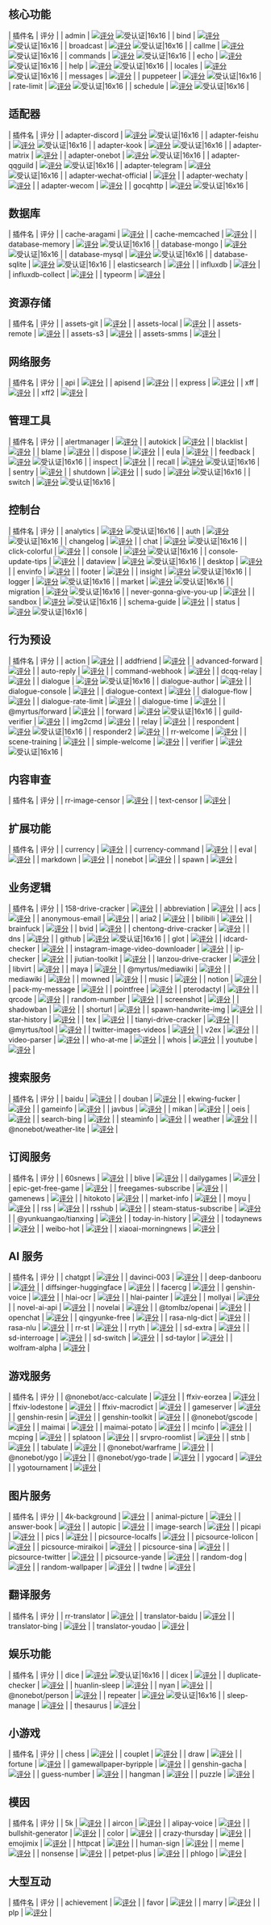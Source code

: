 <a name="core"></a>

## 核心功能

| 插件名 | 评分 |
| admin | [![评分](https://badge.koishi.chat/rating/@koishijs/plugin-admin)](https://www.npmjs.com/package/%40koishijs%2Fplugin-admin) ![受认证|16x16](upload://nEu5NpYObSUxSNq2YszbREIgDoE.png) |
| bind | [![评分](https://badge.koishi.chat/rating/@koishijs/plugin-bind)](https://www.npmjs.com/package/%40koishijs%2Fplugin-bind) ![受认证|16x16](upload://nEu5NpYObSUxSNq2YszbREIgDoE.png) |
| broadcast | [![评分](https://badge.koishi.chat/rating/@koishijs/plugin-broadcast)](https://www.npmjs.com/package/%40koishijs%2Fplugin-broadcast) ![受认证|16x16](upload://nEu5NpYObSUxSNq2YszbREIgDoE.png) |
| callme | [![评分](https://badge.koishi.chat/rating/@koishijs/plugin-callme)](https://www.npmjs.com/package/%40koishijs%2Fplugin-callme) ![受认证|16x16](upload://nEu5NpYObSUxSNq2YszbREIgDoE.png) |
| commands | [![评分](https://badge.koishi.chat/rating/@koishijs/plugin-commands)](https://www.npmjs.com/package/%40koishijs%2Fplugin-commands) ![受认证|16x16](upload://nEu5NpYObSUxSNq2YszbREIgDoE.png) |
| echo | [![评分](https://badge.koishi.chat/rating/@koishijs/plugin-echo)](https://www.npmjs.com/package/%40koishijs%2Fplugin-echo) ![受认证|16x16](upload://nEu5NpYObSUxSNq2YszbREIgDoE.png) |
| help | [![评分](https://badge.koishi.chat/rating/@koishijs/plugin-help)](https://www.npmjs.com/package/%40koishijs%2Fplugin-help) ![受认证|16x16](upload://nEu5NpYObSUxSNq2YszbREIgDoE.png) |
| locales | [![评分](https://badge.koishi.chat/rating/@koishijs/plugin-locales)](https://www.npmjs.com/package/%40koishijs%2Fplugin-locales) ![受认证|16x16](upload://nEu5NpYObSUxSNq2YszbREIgDoE.png) |
| messages | [![评分](https://badge.koishi.chat/rating/koishi-plugin-messages)](https://www.npmjs.com/package/koishi-plugin-messages) |
| puppeteer | [![评分](https://badge.koishi.chat/rating/koishi-plugin-puppeteer)](https://www.npmjs.com/package/koishi-plugin-puppeteer) ![受认证|16x16](upload://nEu5NpYObSUxSNq2YszbREIgDoE.png) |
| rate-limit | [![评分](https://badge.koishi.chat/rating/@koishijs/plugin-rate-limit)](https://www.npmjs.com/package/%40koishijs%2Fplugin-rate-limit) ![受认证|16x16](upload://nEu5NpYObSUxSNq2YszbREIgDoE.png) |
| schedule | [![评分](https://badge.koishi.chat/rating/@koishijs/plugin-schedule)](https://www.npmjs.com/package/%40koishijs%2Fplugin-schedule) ![受认证|16x16](upload://nEu5NpYObSUxSNq2YszbREIgDoE.png) |

<a name="adapter"></a>

## 适配器

| 插件名 | 评分 |
| adapter-discord | [![评分](https://badge.koishi.chat/rating/@koishijs/plugin-adapter-discord)](https://www.npmjs.com/package/%40koishijs%2Fplugin-adapter-discord) ![受认证|16x16](upload://nEu5NpYObSUxSNq2YszbREIgDoE.png) |
| adapter-feishu | [![评分](https://badge.koishi.chat/rating/@koishijs/plugin-adapter-feishu)](https://www.npmjs.com/package/%40koishijs%2Fplugin-adapter-feishu) ![受认证|16x16](upload://nEu5NpYObSUxSNq2YszbREIgDoE.png) |
| adapter-kook | [![评分](https://badge.koishi.chat/rating/@koishijs/plugin-adapter-kook)](https://www.npmjs.com/package/%40koishijs%2Fplugin-adapter-kook) ![受认证|16x16](upload://nEu5NpYObSUxSNq2YszbREIgDoE.png) |
| adapter-matrix | [![评分](https://badge.koishi.chat/rating/koishi-plugin-adapter-matrix)](https://www.npmjs.com/package/koishi-plugin-adapter-matrix) |
| adapter-onebot | [![评分](https://badge.koishi.chat/rating/@koishijs/plugin-adapter-onebot)](https://www.npmjs.com/package/%40koishijs%2Fplugin-adapter-onebot) ![受认证|16x16](upload://nEu5NpYObSUxSNq2YszbREIgDoE.png) |
| adapter-qqguild | [![评分](https://badge.koishi.chat/rating/@koishijs/plugin-adapter-qqguild)](https://www.npmjs.com/package/%40koishijs%2Fplugin-adapter-qqguild) ![受认证|16x16](upload://nEu5NpYObSUxSNq2YszbREIgDoE.png) |
| adapter-telegram | [![评分](https://badge.koishi.chat/rating/@koishijs/plugin-adapter-telegram)](https://www.npmjs.com/package/%40koishijs%2Fplugin-adapter-telegram) ![受认证|16x16](upload://nEu5NpYObSUxSNq2YszbREIgDoE.png) |
| adapter-wechat-official | [![评分](https://badge.koishi.chat/rating/koishi-plugin-adapter-wechat-official)](https://www.npmjs.com/package/koishi-plugin-adapter-wechat-official) |
| adapter-wechaty | [![评分](https://badge.koishi.chat/rating/koishi-plugin-adapter-wechaty)](https://www.npmjs.com/package/koishi-plugin-adapter-wechaty) |
| adapter-wecom | [![评分](https://badge.koishi.chat/rating/koishi-plugin-adapter-wecom)](https://www.npmjs.com/package/koishi-plugin-adapter-wecom) |
| gocqhttp | [![评分](https://badge.koishi.chat/rating/koishi-plugin-gocqhttp)](https://www.npmjs.com/package/koishi-plugin-gocqhttp) ![受认证|16x16](upload://nEu5NpYObSUxSNq2YszbREIgDoE.png) |

<a name="database"></a>

## 数据库

| 插件名 | 评分 |
| cache-aragami | [![评分](https://badge.koishi.chat/rating/koishi-plugin-cache-aragami)](https://www.npmjs.com/package/koishi-plugin-cache-aragami) |
| cache-memcached | [![评分](https://badge.koishi.chat/rating/koishi-plugin-cache-memcached)](https://www.npmjs.com/package/koishi-plugin-cache-memcached) |
| database-memory | [![评分](https://badge.koishi.chat/rating/@koishijs/plugin-database-memory)](https://www.npmjs.com/package/%40koishijs%2Fplugin-database-memory) ![受认证|16x16](upload://nEu5NpYObSUxSNq2YszbREIgDoE.png) |
| database-mongo | [![评分](https://badge.koishi.chat/rating/@koishijs/plugin-database-mongo)](https://www.npmjs.com/package/%40koishijs%2Fplugin-database-mongo) ![受认证|16x16](upload://nEu5NpYObSUxSNq2YszbREIgDoE.png) |
| database-mysql | [![评分](https://badge.koishi.chat/rating/@koishijs/plugin-database-mysql)](https://www.npmjs.com/package/%40koishijs%2Fplugin-database-mysql) ![受认证|16x16](upload://nEu5NpYObSUxSNq2YszbREIgDoE.png) |
| database-sqlite | [![评分](https://badge.koishi.chat/rating/@koishijs/plugin-database-sqlite)](https://www.npmjs.com/package/%40koishijs%2Fplugin-database-sqlite) ![受认证|16x16](upload://nEu5NpYObSUxSNq2YszbREIgDoE.png) |
| elasticsearch | [![评分](https://badge.koishi.chat/rating/koishi-plugin-elasticsearch)](https://www.npmjs.com/package/koishi-plugin-elasticsearch) |
| influxdb | [![评分](https://badge.koishi.chat/rating/koishi-plugin-influxdb)](https://www.npmjs.com/package/koishi-plugin-influxdb) |
| influxdb-collect | [![评分](https://badge.koishi.chat/rating/koishi-plugin-influxdb-collect)](https://www.npmjs.com/package/koishi-plugin-influxdb-collect) |
| typeorm | [![评分](https://badge.koishi.chat/rating/koishi-plugin-typeorm)](https://www.npmjs.com/package/koishi-plugin-typeorm) |

<a name="assets"></a>

## 资源存储

| 插件名 | 评分 |
| assets-git | [![评分](https://badge.koishi.chat/rating/koishi-plugin-assets-git)](https://www.npmjs.com/package/koishi-plugin-assets-git) |
| assets-local | [![评分](https://badge.koishi.chat/rating/koishi-plugin-assets-local)](https://www.npmjs.com/package/koishi-plugin-assets-local) |
| assets-remote | [![评分](https://badge.koishi.chat/rating/koishi-plugin-assets-remote)](https://www.npmjs.com/package/koishi-plugin-assets-remote) |
| assets-s3 | [![评分](https://badge.koishi.chat/rating/koishi-plugin-assets-s3)](https://www.npmjs.com/package/koishi-plugin-assets-s3) |
| assets-smms | [![评分](https://badge.koishi.chat/rating/koishi-plugin-assets-smms)](https://www.npmjs.com/package/koishi-plugin-assets-smms) |

<a name="network"></a>

## 网络服务

| 插件名 | 评分 |
| api | [![评分](https://badge.koishi.chat/rating/koishi-plugin-api)](https://www.npmjs.com/package/koishi-plugin-api) |
| apisend | [![评分](https://badge.koishi.chat/rating/koishi-plugin-apisend)](https://www.npmjs.com/package/koishi-plugin-apisend) |
| express | [![评分](https://badge.koishi.chat/rating/koishi-plugin-express)](https://www.npmjs.com/package/koishi-plugin-express) |
| xff | [![评分](https://badge.koishi.chat/rating/koishi-plugin-xff)](https://www.npmjs.com/package/koishi-plugin-xff) |
| xff2 | [![评分](https://badge.koishi.chat/rating/koishi-plugin-xff2)](https://www.npmjs.com/package/koishi-plugin-xff2) |

<a name="manage"></a>

## 管理工具

| 插件名 | 评分 |
| alertmanager | [![评分](https://badge.koishi.chat/rating/koishi-plugin-alertmanager)](https://www.npmjs.com/package/koishi-plugin-alertmanager) |
| autokick | [![评分](https://badge.koishi.chat/rating/koishi-plugin-autokick)](https://www.npmjs.com/package/koishi-plugin-autokick) |
| blacklist | [![评分](https://badge.koishi.chat/rating/koishi-plugin-blacklist)](https://www.npmjs.com/package/koishi-plugin-blacklist) |
| blame | [![评分](https://badge.koishi.chat/rating/koishi-plugin-blame)](https://www.npmjs.com/package/koishi-plugin-blame) |
| dispose | [![评分](https://badge.koishi.chat/rating/koishi-plugin-dispose)](https://www.npmjs.com/package/koishi-plugin-dispose) |
| eula | [![评分](https://badge.koishi.chat/rating/koishi-plugin-eula)](https://www.npmjs.com/package/koishi-plugin-eula) |
| feedback | [![评分](https://badge.koishi.chat/rating/@koishijs/plugin-feedback)](https://www.npmjs.com/package/%40koishijs%2Fplugin-feedback) ![受认证|16x16](upload://nEu5NpYObSUxSNq2YszbREIgDoE.png) |
| inspect | [![评分](https://badge.koishi.chat/rating/koishi-plugin-inspect)](https://www.npmjs.com/package/koishi-plugin-inspect) |
| recall | [![评分](https://badge.koishi.chat/rating/@koishijs/plugin-recall)](https://www.npmjs.com/package/%40koishijs%2Fplugin-recall) ![受认证|16x16](upload://nEu5NpYObSUxSNq2YszbREIgDoE.png) |
| sentry | [![评分](https://badge.koishi.chat/rating/koishi-plugin-sentry)](https://www.npmjs.com/package/koishi-plugin-sentry) |
| shutdown | [![评分](https://badge.koishi.chat/rating/koishi-plugin-shutdown)](https://www.npmjs.com/package/koishi-plugin-shutdown) |
| sudo | [![评分](https://badge.koishi.chat/rating/@koishijs/plugin-sudo)](https://www.npmjs.com/package/%40koishijs%2Fplugin-sudo) ![受认证|16x16](upload://nEu5NpYObSUxSNq2YszbREIgDoE.png) |
| switch | [![评分](https://badge.koishi.chat/rating/@koishijs/plugin-switch)](https://www.npmjs.com/package/%40koishijs%2Fplugin-switch) ![受认证|16x16](upload://nEu5NpYObSUxSNq2YszbREIgDoE.png) |

<a name="console"></a>

## 控制台

| 插件名 | 评分 |
| analytics | [![评分](https://badge.koishi.chat/rating/@koishijs/plugin-analytics)](https://www.npmjs.com/package/%40koishijs%2Fplugin-analytics) ![受认证|16x16](upload://nEu5NpYObSUxSNq2YszbREIgDoE.png) |
| auth | [![评分](https://badge.koishi.chat/rating/@koishijs/plugin-auth)](https://www.npmjs.com/package/%40koishijs%2Fplugin-auth) ![受认证|16x16](upload://nEu5NpYObSUxSNq2YszbREIgDoE.png) |
| changelog | [![评分](https://badge.koishi.chat/rating/koishi-plugin-changelog)](https://www.npmjs.com/package/koishi-plugin-changelog) |
| chat | [![评分](https://badge.koishi.chat/rating/@koishijs/plugin-chat)](https://www.npmjs.com/package/%40koishijs%2Fplugin-chat) ![受认证|16x16](upload://nEu5NpYObSUxSNq2YszbREIgDoE.png) |
| click-colorful | [![评分](https://badge.koishi.chat/rating/koishi-plugin-click-colorful)](https://www.npmjs.com/package/koishi-plugin-click-colorful) |
| console | [![评分](https://badge.koishi.chat/rating/@koishijs/plugin-console)](https://www.npmjs.com/package/%40koishijs%2Fplugin-console) ![受认证|16x16](upload://nEu5NpYObSUxSNq2YszbREIgDoE.png) |
| console-update-tips | [![评分](https://badge.koishi.chat/rating/koishi-plugin-console-update-tips)](https://www.npmjs.com/package/koishi-plugin-console-update-tips) |
| dataview | [![评分](https://badge.koishi.chat/rating/@koishijs/plugin-dataview)](https://www.npmjs.com/package/%40koishijs%2Fplugin-dataview) ![受认证|16x16](upload://nEu5NpYObSUxSNq2YszbREIgDoE.png) |
| desktop | [![评分](https://badge.koishi.chat/rating/koishi-plugin-desktop)](https://www.npmjs.com/package/koishi-plugin-desktop) |
| envinfo | [![评分](https://badge.koishi.chat/rating/koishi-plugin-envinfo)](https://www.npmjs.com/package/koishi-plugin-envinfo) |
| footer | [![评分](https://badge.koishi.chat/rating/koishi-plugin-footer)](https://www.npmjs.com/package/koishi-plugin-footer) |
| insight | [![评分](https://badge.koishi.chat/rating/@koishijs/plugin-insight)](https://www.npmjs.com/package/%40koishijs%2Fplugin-insight) ![受认证|16x16](upload://nEu5NpYObSUxSNq2YszbREIgDoE.png) |
| logger | [![评分](https://badge.koishi.chat/rating/@koishijs/plugin-logger)](https://www.npmjs.com/package/%40koishijs%2Fplugin-logger) ![受认证|16x16](upload://nEu5NpYObSUxSNq2YszbREIgDoE.png) |
| market | [![评分](https://badge.koishi.chat/rating/@koishijs/plugin-market)](https://www.npmjs.com/package/%40koishijs%2Fplugin-market) ![受认证|16x16](upload://nEu5NpYObSUxSNq2YszbREIgDoE.png) |
| migration | [![评分](https://badge.koishi.chat/rating/koishi-plugin-migration)](https://www.npmjs.com/package/koishi-plugin-migration) ![受认证|16x16](upload://nEu5NpYObSUxSNq2YszbREIgDoE.png) |
| never-gonna-give-you-up | [![评分](https://badge.koishi.chat/rating/koishi-plugin-never-gonna-give-you-up)](https://www.npmjs.com/package/koishi-plugin-never-gonna-give-you-up) |
| sandbox | [![评分](https://badge.koishi.chat/rating/@koishijs/plugin-sandbox)](https://www.npmjs.com/package/%40koishijs%2Fplugin-sandbox) ![受认证|16x16](upload://nEu5NpYObSUxSNq2YszbREIgDoE.png) |
| schema-guide | [![评分](https://badge.koishi.chat/rating/koishi-plugin-schema-guide)](https://www.npmjs.com/package/koishi-plugin-schema-guide) |
| status | [![评分](https://badge.koishi.chat/rating/@koishijs/plugin-status)](https://www.npmjs.com/package/%40koishijs%2Fplugin-status) ![受认证|16x16](upload://nEu5NpYObSUxSNq2YszbREIgDoE.png) |

<a name="preset"></a>

## 行为预设

| 插件名 | 评分 |
| action | [![评分](https://badge.koishi.chat/rating/koishi-plugin-action)](https://www.npmjs.com/package/koishi-plugin-action) |
| addfriend | [![评分](https://badge.koishi.chat/rating/koishi-plugin-addfriend)](https://www.npmjs.com/package/koishi-plugin-addfriend) |
| advanced-forward | [![评分](https://badge.koishi.chat/rating/koishi-plugin-advanced-forward)](https://www.npmjs.com/package/koishi-plugin-advanced-forward) |
| auto-reply | [![评分](https://badge.koishi.chat/rating/koishi-plugin-auto-reply)](https://www.npmjs.com/package/koishi-plugin-auto-reply) |
| command-webhook | [![评分](https://badge.koishi.chat/rating/koishi-plugin-command-webhook)](https://www.npmjs.com/package/koishi-plugin-command-webhook) |
| dcqq-relay | [![评分](https://badge.koishi.chat/rating/koishi-plugin-dcqq-relay)](https://www.npmjs.com/package/koishi-plugin-dcqq-relay) |
| dialogue | [![评分](https://badge.koishi.chat/rating/koishi-plugin-dialogue)](https://www.npmjs.com/package/koishi-plugin-dialogue) ![受认证|16x16](upload://nEu5NpYObSUxSNq2YszbREIgDoE.png) |
| dialogue-author | [![评分](https://badge.koishi.chat/rating/koishi-plugin-dialogue-author)](https://www.npmjs.com/package/koishi-plugin-dialogue-author) |
| dialogue-console | [![评分](https://badge.koishi.chat/rating/koishi-plugin-dialogue-console)](https://www.npmjs.com/package/koishi-plugin-dialogue-console) |
| dialogue-context | [![评分](https://badge.koishi.chat/rating/koishi-plugin-dialogue-context)](https://www.npmjs.com/package/koishi-plugin-dialogue-context) |
| dialogue-flow | [![评分](https://badge.koishi.chat/rating/koishi-plugin-dialogue-flow)](https://www.npmjs.com/package/koishi-plugin-dialogue-flow) |
| dialogue-rate-limit | [![评分](https://badge.koishi.chat/rating/koishi-plugin-dialogue-rate-limit)](https://www.npmjs.com/package/koishi-plugin-dialogue-rate-limit) |
| dialogue-time | [![评分](https://badge.koishi.chat/rating/koishi-plugin-dialogue-time)](https://www.npmjs.com/package/koishi-plugin-dialogue-time) |
| @myrtus/forward | [![评分](https://badge.koishi.chat/rating/@myrtus/koishi-plugin-forward)](https://www.npmjs.com/package/%40myrtus%2Fkoishi-plugin-forward) |
| forward | [![评分](https://badge.koishi.chat/rating/koishi-plugin-forward)](https://www.npmjs.com/package/koishi-plugin-forward) ![受认证|16x16](upload://nEu5NpYObSUxSNq2YszbREIgDoE.png) |
| guild-verifier | [![评分](https://badge.koishi.chat/rating/koishi-plugin-guild-verifier)](https://www.npmjs.com/package/koishi-plugin-guild-verifier) |
| img2cmd | [![评分](https://badge.koishi.chat/rating/koishi-plugin-img2cmd)](https://www.npmjs.com/package/koishi-plugin-img2cmd) |
| relay | [![评分](https://badge.koishi.chat/rating/koishi-plugin-relay)](https://www.npmjs.com/package/koishi-plugin-relay) |
| respondent | [![评分](https://badge.koishi.chat/rating/koishi-plugin-respondent)](https://www.npmjs.com/package/koishi-plugin-respondent) ![受认证|16x16](upload://nEu5NpYObSUxSNq2YszbREIgDoE.png) |
| responder2 | [![评分](https://badge.koishi.chat/rating/koishi-plugin-responder2)](https://www.npmjs.com/package/koishi-plugin-responder2) |
| rr-welcome | [![评分](https://badge.koishi.chat/rating/koishi-plugin-rr-welcome)](https://www.npmjs.com/package/koishi-plugin-rr-welcome) |
| scene-training | [![评分](https://badge.koishi.chat/rating/koishi-plugin-scene-training)](https://www.npmjs.com/package/koishi-plugin-scene-training) |
| simple-welcome | [![评分](https://badge.koishi.chat/rating/koishi-plugin-simple-welcome)](https://www.npmjs.com/package/koishi-plugin-simple-welcome) |
| verifier | [![评分](https://badge.koishi.chat/rating/@koishijs/plugin-verifier)](https://www.npmjs.com/package/%40koishijs%2Fplugin-verifier) ![受认证|16x16](upload://nEu5NpYObSUxSNq2YszbREIgDoE.png) |

<a name="censor"></a>

## 内容审查

| 插件名 | 评分 |
| rr-image-censor | [![评分](https://badge.koishi.chat/rating/koishi-plugin-rr-image-censor)](https://www.npmjs.com/package/koishi-plugin-rr-image-censor) |
| text-censor | [![评分](https://badge.koishi.chat/rating/koishi-plugin-text-censor)](https://www.npmjs.com/package/koishi-plugin-text-censor) |

<a name="extension"></a>

## 扩展功能

| 插件名 | 评分 |
| currency | [![评分](https://badge.koishi.chat/rating/koishi-plugin-currency)](https://www.npmjs.com/package/koishi-plugin-currency) |
| currency-command | [![评分](https://badge.koishi.chat/rating/koishi-plugin-currency-command)](https://www.npmjs.com/package/koishi-plugin-currency-command) |
| eval | [![评分](https://badge.koishi.chat/rating/koishi-plugin-eval)](https://www.npmjs.com/package/koishi-plugin-eval) |
| markdown | [![评分](https://badge.koishi.chat/rating/koishi-plugin-markdown)](https://www.npmjs.com/package/koishi-plugin-markdown) |
| nonebot | [![评分](https://badge.koishi.chat/rating/koishi-plugin-nonebot)](https://www.npmjs.com/package/koishi-plugin-nonebot) |
| spawn | [![评分](https://badge.koishi.chat/rating/koishi-plugin-spawn)](https://www.npmjs.com/package/koishi-plugin-spawn) |

<a name="tools"></a>

## 业务逻辑

| 插件名 | 评分 |
| 158-drive-cracker | [![评分](https://badge.koishi.chat/rating/koishi-plugin-158-drive-cracker)](https://www.npmjs.com/package/koishi-plugin-158-drive-cracker) |
| abbreviation | [![评分](https://badge.koishi.chat/rating/koishi-plugin-abbreviation)](https://www.npmjs.com/package/koishi-plugin-abbreviation) |
| acs | [![评分](https://badge.koishi.chat/rating/koishi-plugin-acs)](https://www.npmjs.com/package/koishi-plugin-acs) |
| anonymous-email | [![评分](https://badge.koishi.chat/rating/koishi-plugin-anonymous-email)](https://www.npmjs.com/package/koishi-plugin-anonymous-email) |
| aria2 | [![评分](https://badge.koishi.chat/rating/koishi-plugin-aria2)](https://www.npmjs.com/package/koishi-plugin-aria2) |
| bilibili | [![评分](https://badge.koishi.chat/rating/koishi-plugin-bilibili)](https://www.npmjs.com/package/koishi-plugin-bilibili) |
| brainfuck | [![评分](https://badge.koishi.chat/rating/koishi-plugin-brainfuck)](https://www.npmjs.com/package/koishi-plugin-brainfuck) |
| bvid | [![评分](https://badge.koishi.chat/rating/koishi-plugin-bvid)](https://www.npmjs.com/package/koishi-plugin-bvid) |
| chentong-drive-cracker | [![评分](https://badge.koishi.chat/rating/koishi-plugin-chentong-drive-cracker)](https://www.npmjs.com/package/koishi-plugin-chentong-drive-cracker) |
| dns | [![评分](https://badge.koishi.chat/rating/koishi-plugin-dns)](https://www.npmjs.com/package/koishi-plugin-dns) |
| github | [![评分](https://badge.koishi.chat/rating/koishi-plugin-github)](https://www.npmjs.com/package/koishi-plugin-github) ![受认证|16x16](upload://nEu5NpYObSUxSNq2YszbREIgDoE.png) |
| glot | [![评分](https://badge.koishi.chat/rating/koishi-plugin-glot)](https://www.npmjs.com/package/koishi-plugin-glot) |
| idcard-checker | [![评分](https://badge.koishi.chat/rating/koishi-plugin-idcard-checker)](https://www.npmjs.com/package/koishi-plugin-idcard-checker) |
| instagram-image-video-downloader | [![评分](https://badge.koishi.chat/rating/koishi-plugin-instagram-image-video-downloader)](https://www.npmjs.com/package/koishi-plugin-instagram-image-video-downloader) |
| ip-checker | [![评分](https://badge.koishi.chat/rating/koishi-plugin-ip-checker)](https://www.npmjs.com/package/koishi-plugin-ip-checker) |
| jiutian-toolkit | [![评分](https://badge.koishi.chat/rating/koishi-plugin-jiutian-toolkit)](https://www.npmjs.com/package/koishi-plugin-jiutian-toolkit) |
| lanzou-drive-cracker | [![评分](https://badge.koishi.chat/rating/koishi-plugin-lanzou-drive-cracker)](https://www.npmjs.com/package/koishi-plugin-lanzou-drive-cracker) |
| libvirt | [![评分](https://badge.koishi.chat/rating/koishi-plugin-libvirt)](https://www.npmjs.com/package/koishi-plugin-libvirt) |
| maya | [![评分](https://badge.koishi.chat/rating/koishi-plugin-maya)](https://www.npmjs.com/package/koishi-plugin-maya) |
| @myrtus/mediawiki | [![评分](https://badge.koishi.chat/rating/@myrtus/koishi-plugin-mediawiki)](https://www.npmjs.com/package/%40myrtus%2Fkoishi-plugin-mediawiki) |
| mediawiki | [![评分](https://badge.koishi.chat/rating/koishi-plugin-mediawiki)](https://www.npmjs.com/package/koishi-plugin-mediawiki) |
| mowned | [![评分](https://badge.koishi.chat/rating/koishi-plugin-mowned)](https://www.npmjs.com/package/koishi-plugin-mowned) |
| music | [![评分](https://badge.koishi.chat/rating/koishi-plugin-music)](https://www.npmjs.com/package/koishi-plugin-music) |
| notion | [![评分](https://badge.koishi.chat/rating/koishi-plugin-notion)](https://www.npmjs.com/package/koishi-plugin-notion) |
| pack-my-message | [![评分](https://badge.koishi.chat/rating/koishi-plugin-pack-my-message)](https://www.npmjs.com/package/koishi-plugin-pack-my-message) |
| pointfree | [![评分](https://badge.koishi.chat/rating/koishi-plugin-pointfree)](https://www.npmjs.com/package/koishi-plugin-pointfree) |
| pterodactyl | [![评分](https://badge.koishi.chat/rating/koishi-plugin-pterodactyl)](https://www.npmjs.com/package/koishi-plugin-pterodactyl) |
| qrcode | [![评分](https://badge.koishi.chat/rating/koishi-plugin-qrcode)](https://www.npmjs.com/package/koishi-plugin-qrcode) |
| random-number | [![评分](https://badge.koishi.chat/rating/koishi-plugin-random-number)](https://www.npmjs.com/package/koishi-plugin-random-number) |
| screenshot | [![评分](https://badge.koishi.chat/rating/koishi-plugin-screenshot)](https://www.npmjs.com/package/koishi-plugin-screenshot) |
| shadowban | [![评分](https://badge.koishi.chat/rating/koishi-plugin-shadowban)](https://www.npmjs.com/package/koishi-plugin-shadowban) |
| shorturl | [![评分](https://badge.koishi.chat/rating/koishi-plugin-shorturl)](https://www.npmjs.com/package/koishi-plugin-shorturl) |
| spawn-handwrite-img | [![评分](https://badge.koishi.chat/rating/koishi-plugin-spawn-handwrite-img)](https://www.npmjs.com/package/koishi-plugin-spawn-handwrite-img) |
| star-history | [![评分](https://badge.koishi.chat/rating/koishi-plugin-star-history)](https://www.npmjs.com/package/koishi-plugin-star-history) |
| tex | [![评分](https://badge.koishi.chat/rating/koishi-plugin-tex)](https://www.npmjs.com/package/koishi-plugin-tex) |
| tianyi-drive-cracker | [![评分](https://badge.koishi.chat/rating/koishi-plugin-tianyi-drive-cracker)](https://www.npmjs.com/package/koishi-plugin-tianyi-drive-cracker) |
| @myrtus/tool | [![评分](https://badge.koishi.chat/rating/@myrtus/koishi-plugin-tool)](https://www.npmjs.com/package/%40myrtus%2Fkoishi-plugin-tool) |
| twitter-images-videos | [![评分](https://badge.koishi.chat/rating/koishi-plugin-twitter-images-videos)](https://www.npmjs.com/package/koishi-plugin-twitter-images-videos) |
| v2ex | [![评分](https://badge.koishi.chat/rating/koishi-plugin-v2ex)](https://www.npmjs.com/package/koishi-plugin-v2ex) |
| video-parser | [![评分](https://badge.koishi.chat/rating/koishi-plugin-video-parser)](https://www.npmjs.com/package/koishi-plugin-video-parser) |
| who-at-me | [![评分](https://badge.koishi.chat/rating/koishi-plugin-who-at-me)](https://www.npmjs.com/package/koishi-plugin-who-at-me) |
| whois | [![评分](https://badge.koishi.chat/rating/koishi-plugin-whois)](https://www.npmjs.com/package/koishi-plugin-whois) |
| youtube | [![评分](https://badge.koishi.chat/rating/koishi-plugin-youtube)](https://www.npmjs.com/package/koishi-plugin-youtube) |

<a name="search"></a>

## 搜索服务

| 插件名 | 评分 |
| baidu | [![评分](https://badge.koishi.chat/rating/koishi-plugin-baidu)](https://www.npmjs.com/package/koishi-plugin-baidu) |
| douban | [![评分](https://badge.koishi.chat/rating/koishi-plugin-douban)](https://www.npmjs.com/package/koishi-plugin-douban) |
| ekwing-fucker | [![评分](https://badge.koishi.chat/rating/koishi-plugin-ekwing-fucker)](https://www.npmjs.com/package/koishi-plugin-ekwing-fucker) |
| gameinfo | [![评分](https://badge.koishi.chat/rating/koishi-plugin-gameinfo)](https://www.npmjs.com/package/koishi-plugin-gameinfo) |
| javbus | [![评分](https://badge.koishi.chat/rating/koishi-plugin-javbus)](https://www.npmjs.com/package/koishi-plugin-javbus) |
| mikan | [![评分](https://badge.koishi.chat/rating/koishi-plugin-mikan)](https://www.npmjs.com/package/koishi-plugin-mikan) |
| oeis | [![评分](https://badge.koishi.chat/rating/koishi-plugin-oeis)](https://www.npmjs.com/package/koishi-plugin-oeis) |
| search-bing | [![评分](https://badge.koishi.chat/rating/koishi-plugin-search-bing)](https://www.npmjs.com/package/koishi-plugin-search-bing) |
| steaminfo | [![评分](https://badge.koishi.chat/rating/koishi-plugin-steaminfo)](https://www.npmjs.com/package/koishi-plugin-steaminfo) |
| weather | [![评分](https://badge.koishi.chat/rating/koishi-plugin-weather)](https://www.npmjs.com/package/koishi-plugin-weather) |
| @nonebot/weather-lite | [![评分](https://badge.koishi.chat/rating/@nonebot/koishi-plugin-weather-lite)](https://www.npmjs.com/package/%40nonebot%2Fkoishi-plugin-weather-lite) |

<a name="subscribe"></a>

## 订阅服务

| 插件名 | 评分 |
| 60snews | [![评分](https://badge.koishi.chat/rating/koishi-plugin-60snews)](https://www.npmjs.com/package/koishi-plugin-60snews) |
| blive | [![评分](https://badge.koishi.chat/rating/koishi-plugin-blive)](https://www.npmjs.com/package/koishi-plugin-blive) |
| dailygames | [![评分](https://badge.koishi.chat/rating/koishi-plugin-dailygames)](https://www.npmjs.com/package/koishi-plugin-dailygames) |
| epic-get-free-game | [![评分](https://badge.koishi.chat/rating/koishi-plugin-epic-get-free-game)](https://www.npmjs.com/package/koishi-plugin-epic-get-free-game) |
| freegames-subscribe | [![评分](https://badge.koishi.chat/rating/koishi-plugin-freegames-subscribe)](https://www.npmjs.com/package/koishi-plugin-freegames-subscribe) |
| gamenews | [![评分](https://badge.koishi.chat/rating/koishi-plugin-gamenews)](https://www.npmjs.com/package/koishi-plugin-gamenews) |
| hitokoto | [![评分](https://badge.koishi.chat/rating/koishi-plugin-hitokoto)](https://www.npmjs.com/package/koishi-plugin-hitokoto) |
| market-info | [![评分](https://badge.koishi.chat/rating/koishi-plugin-market-info)](https://www.npmjs.com/package/koishi-plugin-market-info) |
| moyu | [![评分](https://badge.koishi.chat/rating/koishi-plugin-moyu)](https://www.npmjs.com/package/koishi-plugin-moyu) |
| rss | [![评分](https://badge.koishi.chat/rating/koishi-plugin-rss)](https://www.npmjs.com/package/koishi-plugin-rss) |
| rsshub | [![评分](https://badge.koishi.chat/rating/koishi-plugin-rsshub)](https://www.npmjs.com/package/koishi-plugin-rsshub) |
| steam-status-subscribe | [![评分](https://badge.koishi.chat/rating/koishi-plugin-steam-status-subscribe)](https://www.npmjs.com/package/koishi-plugin-steam-status-subscribe) |
| @yunkuangao/tianxing | [![评分](https://badge.koishi.chat/rating/@yunkuangao/koishi-plugin-tianxing)](https://www.npmjs.com/package/%40yunkuangao%2Fkoishi-plugin-tianxing) |
| today-in-history | [![评分](https://badge.koishi.chat/rating/koishi-plugin-today-in-history)](https://www.npmjs.com/package/koishi-plugin-today-in-history) |
| todaynews | [![评分](https://badge.koishi.chat/rating/koishi-plugin-todaynews)](https://www.npmjs.com/package/koishi-plugin-todaynews) |
| weibo-hot | [![评分](https://badge.koishi.chat/rating/koishi-plugin-weibo-hot)](https://www.npmjs.com/package/koishi-plugin-weibo-hot) |
| xiaoai-morningnews | [![评分](https://badge.koishi.chat/rating/koishi-plugin-xiaoai-morningnews)](https://www.npmjs.com/package/koishi-plugin-xiaoai-morningnews) |

<a name="ai"></a>

## AI 服务

| 插件名 | 评分 |
| chatgpt | [![评分](https://badge.koishi.chat/rating/koishi-plugin-chatgpt)](https://www.npmjs.com/package/koishi-plugin-chatgpt) |
| davinci-003 | [![评分](https://badge.koishi.chat/rating/koishi-plugin-davinci-003)](https://www.npmjs.com/package/koishi-plugin-davinci-003) |
| deep-danbooru | [![评分](https://badge.koishi.chat/rating/koishi-plugin-deep-danbooru)](https://www.npmjs.com/package/koishi-plugin-deep-danbooru) |
| diffsinger-huggingface | [![评分](https://badge.koishi.chat/rating/koishi-plugin-diffsinger-huggingface)](https://www.npmjs.com/package/koishi-plugin-diffsinger-huggingface) |
| facercg | [![评分](https://badge.koishi.chat/rating/koishi-plugin-facercg)](https://www.npmjs.com/package/koishi-plugin-facercg) |
| genshin-voice | [![评分](https://badge.koishi.chat/rating/koishi-plugin-genshin-voice)](https://www.npmjs.com/package/koishi-plugin-genshin-voice) |
| hlai-ocr | [![评分](https://badge.koishi.chat/rating/koishi-plugin-hlai-ocr)](https://www.npmjs.com/package/koishi-plugin-hlai-ocr) |
| hlai-painter | [![评分](https://badge.koishi.chat/rating/koishi-plugin-hlai-painter)](https://www.npmjs.com/package/koishi-plugin-hlai-painter) |
| mollyai | [![评分](https://badge.koishi.chat/rating/koishi-plugin-mollyai)](https://www.npmjs.com/package/koishi-plugin-mollyai) |
| novel-ai-api | [![评分](https://badge.koishi.chat/rating/koishi-plugin-novel-ai-api)](https://www.npmjs.com/package/koishi-plugin-novel-ai-api) |
| novelai | [![评分](https://badge.koishi.chat/rating/koishi-plugin-novelai)](https://www.npmjs.com/package/koishi-plugin-novelai) |
| @tomlbz/openai | [![评分](https://badge.koishi.chat/rating/@tomlbz/koishi-plugin-openai)](https://www.npmjs.com/package/%40tomlbz%2Fkoishi-plugin-openai) |
| openchat | [![评分](https://badge.koishi.chat/rating/koishi-plugin-openchat)](https://www.npmjs.com/package/koishi-plugin-openchat) |
| qingyunke-free | [![评分](https://badge.koishi.chat/rating/koishi-plugin-qingyunke-free)](https://www.npmjs.com/package/koishi-plugin-qingyunke-free) |
| rasa-nlg-dict | [![评分](https://badge.koishi.chat/rating/koishi-plugin-rasa-nlg-dict)](https://www.npmjs.com/package/koishi-plugin-rasa-nlg-dict) |
| rasa-nlu | [![评分](https://badge.koishi.chat/rating/koishi-plugin-rasa-nlu)](https://www.npmjs.com/package/koishi-plugin-rasa-nlu) |
| rr-st | [![评分](https://badge.koishi.chat/rating/koishi-plugin-rr-st)](https://www.npmjs.com/package/koishi-plugin-rr-st) |
| rryth | [![评分](https://badge.koishi.chat/rating/koishi-plugin-rryth)](https://www.npmjs.com/package/koishi-plugin-rryth) |
| sd-extra | [![评分](https://badge.koishi.chat/rating/koishi-plugin-sd-extra)](https://www.npmjs.com/package/koishi-plugin-sd-extra) |
| sd-interroage | [![评分](https://badge.koishi.chat/rating/koishi-plugin-sd-interroage)](https://www.npmjs.com/package/koishi-plugin-sd-interroage) |
| sd-switch | [![评分](https://badge.koishi.chat/rating/koishi-plugin-sd-switch)](https://www.npmjs.com/package/koishi-plugin-sd-switch) |
| sd-taylor | [![评分](https://badge.koishi.chat/rating/koishi-plugin-sd-taylor)](https://www.npmjs.com/package/koishi-plugin-sd-taylor) |
| wolfram-alpha | [![评分](https://badge.koishi.chat/rating/koishi-plugin-wolfram-alpha)](https://www.npmjs.com/package/koishi-plugin-wolfram-alpha) |

<a name="gametool"></a>

## 游戏服务

| 插件名 | 评分 |
| @nonebot/acc-calculate | [![评分](https://badge.koishi.chat/rating/@nonebot/koishi-plugin-acc-calculate)](https://www.npmjs.com/package/%40nonebot%2Fkoishi-plugin-acc-calculate) |
| ffxiv-eorzea | [![评分](https://badge.koishi.chat/rating/koishi-plugin-ffxiv-eorzea)](https://www.npmjs.com/package/koishi-plugin-ffxiv-eorzea) |
| ffxiv-lodestone | [![评分](https://badge.koishi.chat/rating/koishi-plugin-ffxiv-lodestone)](https://www.npmjs.com/package/koishi-plugin-ffxiv-lodestone) |
| ffxiv-macrodict | [![评分](https://badge.koishi.chat/rating/koishi-plugin-ffxiv-macrodict)](https://www.npmjs.com/package/koishi-plugin-ffxiv-macrodict) |
| gameserver | [![评分](https://badge.koishi.chat/rating/koishi-plugin-gameserver)](https://www.npmjs.com/package/koishi-plugin-gameserver) |
| genshin-resin | [![评分](https://badge.koishi.chat/rating/koishi-plugin-genshin-resin)](https://www.npmjs.com/package/koishi-plugin-genshin-resin) |
| genshin-toolkit | [![评分](https://badge.koishi.chat/rating/koishi-plugin-genshin-toolkit)](https://www.npmjs.com/package/koishi-plugin-genshin-toolkit) |
| @nonebot/gscode | [![评分](https://badge.koishi.chat/rating/@nonebot/koishi-plugin-gscode)](https://www.npmjs.com/package/%40nonebot%2Fkoishi-plugin-gscode) |
| maimai | [![评分](https://badge.koishi.chat/rating/koishi-plugin-maimai)](https://www.npmjs.com/package/koishi-plugin-maimai) |
| maimai-potato | [![评分](https://badge.koishi.chat/rating/koishi-plugin-maimai-potato)](https://www.npmjs.com/package/koishi-plugin-maimai-potato) |
| mcinfo | [![评分](https://badge.koishi.chat/rating/koishi-plugin-mcinfo)](https://www.npmjs.com/package/koishi-plugin-mcinfo) |
| mcping | [![评分](https://badge.koishi.chat/rating/koishi-plugin-mcping)](https://www.npmjs.com/package/koishi-plugin-mcping) |
| splatoon | [![评分](https://badge.koishi.chat/rating/koishi-plugin-splatoon)](https://www.npmjs.com/package/koishi-plugin-splatoon) |
| srvpro-roomlist | [![评分](https://badge.koishi.chat/rating/koishi-plugin-srvpro-roomlist)](https://www.npmjs.com/package/koishi-plugin-srvpro-roomlist) |
| stnb | [![评分](https://badge.koishi.chat/rating/koishi-plugin-stnb)](https://www.npmjs.com/package/koishi-plugin-stnb) |
| tabulate | [![评分](https://badge.koishi.chat/rating/koishi-plugin-tabulate)](https://www.npmjs.com/package/koishi-plugin-tabulate) |
| @nonebot/warframe | [![评分](https://badge.koishi.chat/rating/@nonebot/koishi-plugin-warframe)](https://www.npmjs.com/package/%40nonebot%2Fkoishi-plugin-warframe) |
| @nonebot/ygo | [![评分](https://badge.koishi.chat/rating/@nonebot/koishi-plugin-ygo)](https://www.npmjs.com/package/%40nonebot%2Fkoishi-plugin-ygo) |
| @nonebot/ygo-trade | [![评分](https://badge.koishi.chat/rating/@nonebot/koishi-plugin-ygo-trade)](https://www.npmjs.com/package/%40nonebot%2Fkoishi-plugin-ygo-trade) |
| ygocard | [![评分](https://badge.koishi.chat/rating/koishi-plugin-ygocard)](https://www.npmjs.com/package/koishi-plugin-ygocard) |
| ygotournament | [![评分](https://badge.koishi.chat/rating/koishi-plugin-ygotournament)](https://www.npmjs.com/package/koishi-plugin-ygotournament) |

<a name="image"></a>

## 图片服务

| 插件名 | 评分 |
| 4k-background | [![评分](https://badge.koishi.chat/rating/koishi-plugin-4k-background)](https://www.npmjs.com/package/koishi-plugin-4k-background) |
| animal-picture | [![评分](https://badge.koishi.chat/rating/koishi-plugin-animal-picture)](https://www.npmjs.com/package/koishi-plugin-animal-picture) |
| answer-book | [![评分](https://badge.koishi.chat/rating/koishi-plugin-answer-book)](https://www.npmjs.com/package/koishi-plugin-answer-book) |
| autopic | [![评分](https://badge.koishi.chat/rating/koishi-plugin-autopic)](https://www.npmjs.com/package/koishi-plugin-autopic) |
| image-search | [![评分](https://badge.koishi.chat/rating/koishi-plugin-image-search)](https://www.npmjs.com/package/koishi-plugin-image-search) |
| picapi | [![评分](https://badge.koishi.chat/rating/koishi-plugin-picapi)](https://www.npmjs.com/package/koishi-plugin-picapi) |
| pics | [![评分](https://badge.koishi.chat/rating/koishi-plugin-pics)](https://www.npmjs.com/package/koishi-plugin-pics) |
| picsource-localfs | [![评分](https://badge.koishi.chat/rating/koishi-plugin-picsource-localfs)](https://www.npmjs.com/package/koishi-plugin-picsource-localfs) |
| picsource-lolicon | [![评分](https://badge.koishi.chat/rating/koishi-plugin-picsource-lolicon)](https://www.npmjs.com/package/koishi-plugin-picsource-lolicon) |
| picsource-miraikoi | [![评分](https://badge.koishi.chat/rating/koishi-plugin-picsource-miraikoi)](https://www.npmjs.com/package/koishi-plugin-picsource-miraikoi) |
| picsource-sina | [![评分](https://badge.koishi.chat/rating/koishi-plugin-picsource-sina)](https://www.npmjs.com/package/koishi-plugin-picsource-sina) |
| picsource-twitter | [![评分](https://badge.koishi.chat/rating/koishi-plugin-picsource-twitter)](https://www.npmjs.com/package/koishi-plugin-picsource-twitter) |
| picsource-yande | [![评分](https://badge.koishi.chat/rating/koishi-plugin-picsource-yande)](https://www.npmjs.com/package/koishi-plugin-picsource-yande) |
| random-dog | [![评分](https://badge.koishi.chat/rating/koishi-plugin-random-dog)](https://www.npmjs.com/package/koishi-plugin-random-dog) |
| random-wallpaper | [![评分](https://badge.koishi.chat/rating/koishi-plugin-random-wallpaper)](https://www.npmjs.com/package/koishi-plugin-random-wallpaper) |
| twdne | [![评分](https://badge.koishi.chat/rating/koishi-plugin-twdne)](https://www.npmjs.com/package/koishi-plugin-twdne) |

<a name="translator"></a>

## 翻译服务

| 插件名 | 评分 |
| rr-translator | [![评分](https://badge.koishi.chat/rating/koishi-plugin-rr-translator)](https://www.npmjs.com/package/koishi-plugin-rr-translator) |
| translator-baidu | [![评分](https://badge.koishi.chat/rating/koishi-plugin-translator-baidu)](https://www.npmjs.com/package/koishi-plugin-translator-baidu) |
| translator-bing | [![评分](https://badge.koishi.chat/rating/koishi-plugin-translator-bing)](https://www.npmjs.com/package/koishi-plugin-translator-bing) |
| translator-youdao | [![评分](https://badge.koishi.chat/rating/koishi-plugin-translator-youdao)](https://www.npmjs.com/package/koishi-plugin-translator-youdao) |

<a name="entertainment"></a>

## 娱乐功能

| 插件名 | 评分 |
| dice | [![评分](https://badge.koishi.chat/rating/koishi-plugin-dice)](https://www.npmjs.com/package/koishi-plugin-dice) ![受认证|16x16](upload://nEu5NpYObSUxSNq2YszbREIgDoE.png) |
| dicex | [![评分](https://badge.koishi.chat/rating/koishi-plugin-dicex)](https://www.npmjs.com/package/koishi-plugin-dicex) |
| duplicate-checker | [![评分](https://badge.koishi.chat/rating/koishi-plugin-duplicate-checker)](https://www.npmjs.com/package/koishi-plugin-duplicate-checker) |
| huanlin-sleep | [![评分](https://badge.koishi.chat/rating/koishi-plugin-huanlin-sleep)](https://www.npmjs.com/package/koishi-plugin-huanlin-sleep) |
| nyan | [![评分](https://badge.koishi.chat/rating/koishi-plugin-nyan)](https://www.npmjs.com/package/koishi-plugin-nyan) |
| @nonebot/person | [![评分](https://badge.koishi.chat/rating/@nonebot/koishi-plugin-person)](https://www.npmjs.com/package/%40nonebot%2Fkoishi-plugin-person) |
| repeater | [![评分](https://badge.koishi.chat/rating/koishi-plugin-repeater)](https://www.npmjs.com/package/koishi-plugin-repeater) ![受认证|16x16](upload://nEu5NpYObSUxSNq2YszbREIgDoE.png) |
| sleep-manage | [![评分](https://badge.koishi.chat/rating/koishi-plugin-sleep-manage)](https://www.npmjs.com/package/koishi-plugin-sleep-manage) |
| thesaurus | [![评分](https://badge.koishi.chat/rating/koishi-plugin-thesaurus)](https://www.npmjs.com/package/koishi-plugin-thesaurus) |

<a name="minigame"></a>

## 小游戏

| 插件名 | 评分 |
| chess | [![评分](https://badge.koishi.chat/rating/koishi-plugin-chess)](https://www.npmjs.com/package/koishi-plugin-chess) |
| couplet | [![评分](https://badge.koishi.chat/rating/koishi-plugin-couplet)](https://www.npmjs.com/package/koishi-plugin-couplet) |
| draw | [![评分](https://badge.koishi.chat/rating/koishi-plugin-draw)](https://www.npmjs.com/package/koishi-plugin-draw) |
| fortune | [![评分](https://badge.koishi.chat/rating/koishi-plugin-fortune)](https://www.npmjs.com/package/koishi-plugin-fortune) |
| gamewallpaper-byripple | [![评分](https://badge.koishi.chat/rating/koishi-plugin-gamewallpaper-byripple)](https://www.npmjs.com/package/koishi-plugin-gamewallpaper-byripple) |
| genshin-gacha | [![评分](https://badge.koishi.chat/rating/koishi-plugin-genshin-gacha)](https://www.npmjs.com/package/koishi-plugin-genshin-gacha) |
| guess-number | [![评分](https://badge.koishi.chat/rating/koishi-plugin-guess-number)](https://www.npmjs.com/package/koishi-plugin-guess-number) |
| hangman | [![评分](https://badge.koishi.chat/rating/koishi-plugin-hangman)](https://www.npmjs.com/package/koishi-plugin-hangman) |
| puzzle | [![评分](https://badge.koishi.chat/rating/koishi-plugin-puzzle)](https://www.npmjs.com/package/koishi-plugin-puzzle) |

<a name="meme"></a>

## 模因

| 插件名 | 评分 |
| 5k | [![评分](https://badge.koishi.chat/rating/koishi-plugin-5k)](https://www.npmjs.com/package/koishi-plugin-5k) |
| aircon | [![评分](https://badge.koishi.chat/rating/koishi-plugin-aircon)](https://www.npmjs.com/package/koishi-plugin-aircon) |
| alipay-voice | [![评分](https://badge.koishi.chat/rating/koishi-plugin-alipay-voice)](https://www.npmjs.com/package/koishi-plugin-alipay-voice) |
| bullshit-generator | [![评分](https://badge.koishi.chat/rating/koishi-plugin-bullshit-generator)](https://www.npmjs.com/package/koishi-plugin-bullshit-generator) |
| color | [![评分](https://badge.koishi.chat/rating/koishi-plugin-color)](https://www.npmjs.com/package/koishi-plugin-color) |
| crazy-thursday | [![评分](https://badge.koishi.chat/rating/koishi-plugin-crazy-thursday)](https://www.npmjs.com/package/koishi-plugin-crazy-thursday) |
| emojimix | [![评分](https://badge.koishi.chat/rating/koishi-plugin-emojimix)](https://www.npmjs.com/package/koishi-plugin-emojimix) |
| httpcat | [![评分](https://badge.koishi.chat/rating/koishi-plugin-httpcat)](https://www.npmjs.com/package/koishi-plugin-httpcat) |
| human-sign | [![评分](https://badge.koishi.chat/rating/koishi-plugin-human-sign)](https://www.npmjs.com/package/koishi-plugin-human-sign) |
| meme | [![评分](https://badge.koishi.chat/rating/koishi-plugin-meme)](https://www.npmjs.com/package/koishi-plugin-meme) |
| nonsense | [![评分](https://badge.koishi.chat/rating/koishi-plugin-nonsense)](https://www.npmjs.com/package/koishi-plugin-nonsense) |
| petpet-plus | [![评分](https://badge.koishi.chat/rating/koishi-plugin-petpet-plus)](https://www.npmjs.com/package/koishi-plugin-petpet-plus) |
| phlogo | [![评分](https://badge.koishi.chat/rating/koishi-plugin-phlogo)](https://www.npmjs.com/package/koishi-plugin-phlogo) |

<a name="adventure"></a>

## 大型互动

| 插件名 | 评分 |
| achievement | [![评分](https://badge.koishi.chat/rating/koishi-plugin-achievement)](https://www.npmjs.com/package/koishi-plugin-achievement) |
| favor | [![评分](https://badge.koishi.chat/rating/koishi-plugin-favor)](https://www.npmjs.com/package/koishi-plugin-favor) |
| marry | [![评分](https://badge.koishi.chat/rating/koishi-plugin-marry)](https://www.npmjs.com/package/koishi-plugin-marry) |
| plp | [![评分](https://badge.koishi.chat/rating/koishi-plugin-plp)](https://www.npmjs.com/package/koishi-plugin-plp) |

